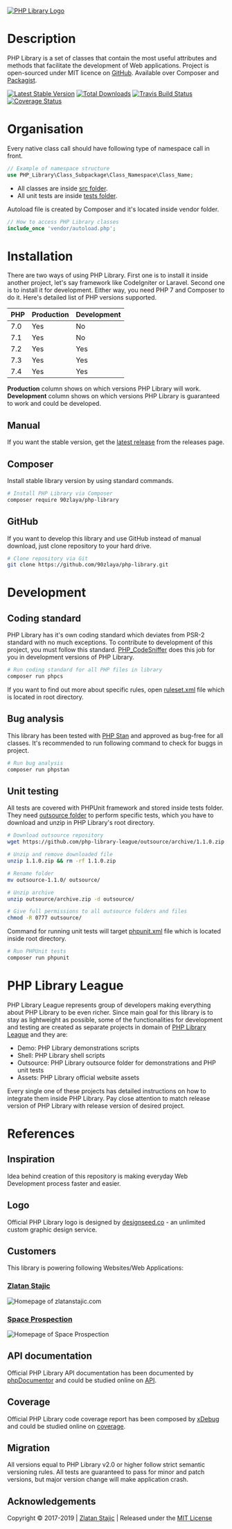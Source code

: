 [![PHP Library Logo]][PHP Library Official Website]

# Description

PHP Library is a set of classes that contain the most useful attributes and methods that facilitate the development of Web applications.
Project is open-sourced under MIT licence on [GitHub]. Available over Composer and [Packagist].

[![Latest Stable Version]][latest release]
[![Total Downloads]][Packagist]
[![Travis Build Status]][Travis-CI]
[![Coverage Status]][Coverals]

# Organisation
Every native class call should have following type of namespace call in front.

```php
// Example of namespace structure
use PHP_Library\Class_Subpackage\Class_Namespace\Class_Name;
```

* All classes are inside [src folder].
* All unit tests are inside [tests folder].

Autoload file is created by Composer and it's located inside vendor folder.

```php
// How to access PHP Library classes
include_once 'vendor/autoload.php';
```

# Installation

There are two ways of using PHP Library. First one is to install it inside another project, let's say framework like CodeIgniter or Laravel. Second one is to install it for development. Either way, you need PHP 7 and Composer to do it. Here's detailed list of PHP versions supported.

PHP  | Production | Development
---- | ---------- | -----------
7.0  | Yes        | No
7.1  | Yes        | No
7.2  | Yes        | Yes
7.3  | Yes        | Yes
7.4  | Yes        | Yes

**Production** column shows on which versions PHP Library will work. **Development** column shows on which versions PHP Library is guaranteed to work and could be developed.

## Manual

If you want the stable version, get the [latest release] from the releases page.

## Composer

Install stable library version by using standard commands.

```bash
# Install PHP Library via Composer
composer require 90zlaya/php-library
```

## GitHub

If you want to develop this library and use GitHub instead of manual download, just clone repository to your hard drive.

```bash
# Clone repository via Git
git clone https://github.com/90zlaya/php-library.git
```

# Development

## Coding standard

PHP Library has it's own coding standard which deviates from PSR-2 standard with no much exceptions. To contribute to development of this project, you must follow this standard. [PHP_CodeSniffer] does this job for you in development versions of PHP Library.

```bash
# Run coding standard for all PHP files in library
composer run phpcs
```

If you want to find out more about specific rules, open [ruleset.xml] file which is located in root directory.

## Bug analysis

This library has been tested with [PHP Stan] and approved as bug-free for all classes. It's recommended to run following command to check for buggs in project.

```bash
# Run bug analysis
composer run phpstan
```

## Unit testing

All tests are covered with PHPUnit framework and stored inside tests folder. They need [outsource folder] to perform specific tests, which you have to download and unzip in PHP Library's root directory.

```bash
# Download outsource repository
wget https://github.com/php-library-league/outsource/archive/1.1.0.zip

# Unzip and remove downloaded file
unzip 1.1.0.zip && rm -rf 1.1.0.zip

# Rename folder
mv outsource-1.1.0/ outsource/

# Unzip archive
unzip outsource/archive.zip -d outsource/

# Give full permissions to all outsource folders and files
chmod -R 0777 outsource/
```

Command for running unit tests will target [phpunit.xml] file which is located inside root directory.

```bash
# Run PHPUnit tests
composer run phpunit
```

# PHP Library League

PHP Library League represents group of developers making everything about PHP Library to be even richer. Since main goal for this library is to stay as lightweight as possible, some of the functionalities for development and testing are created as separate projects in domain of [PHP Library League] and they are:

* Demo: PHP Library demonstrations scripts
* Shell: PHP Library shell scripts
* Outsource: PHP Library outsource folder for demonstrations and PHP unit tests
* Assets: PHP Library official website assets

Every single one of these projects has detailed instructions on how to integrate them inside PHP Library. Pay close attention to match release version of PHP Library with release version of desired project. 

# References

## Inspiration

Idea behind creation of this repository is making everyday Web Development process faster and easier.

## Logo

Official PHP Library logo is designed by [designseed.co] - an unlimited custom graphic design service.

## Customers

This library is powering following Websites/Web Applications:

### [Zlatan Stajic]

![Homepage of zlatanstajic.com]

### [Space Prospection]

![Homepage of Space Prospection]

## API documentation

Official PHP Library API documentation has been documented by [phpDocumentor] and could be studied online on [API].

## Coverage

Official PHP Library code coverage report has been composed by [xDebug] and could be studied online on [coverage].

## Migration

All versions equal to PHP Library v2.0 or higher follow strict semantic versioning rules. All tests are guaranteed to pass for minor and patch versions, but major version change will make application crash.

## Acknowledgements

Copyright © 2017-2019 | [Zlatan Stajic] | Released under the [MIT License]

[Zlatan Stajic]: https://www.zlatanstajic.com/
[GitHub]: https://github.com/90zlaya/php-library
[Packagist]: https://packagist.org/packages/90zlaya/php-library
[Travis-CI]: https://travis-ci.org/90zlaya/php-library
[Coverals]:https://coveralls.io/github/90zlaya/php-library
[MIT License]: http://www.opensource.org/licenses/mit-license.php
[latest release]: https://github.com/90zlaya/php-library/releases/latest
[PHP Library Official Website]: https://php-library.zlatanstajic.com
[API]: https://php-library.zlatanstajic.com/api/
[coverage]: https://php-library.zlatanstajic.com/coverage/
[Zlatan Stajic]: https://www.zlatanstajic.com/
[Space Prospection]: https://space-prospection.zlatanstajic.com
[PHP Stan]: https://github.com/phpstan/phpstan
[phpDocumentor]: https://www.phpdoc.org/
[PHP_CodeSniffer]: https://github.com/squizlabs/PHP_CodeSniffer
[designseed.co]: https://designseedco.com/en/
[xDebug]: https://xdebug.org/
[PHP Library League]: https://github.com/php-library-league
[outsource folder]: https://github.com/php-library-league/outsource
[src folder]: src/
[tests folder]: tests/

[ruleset.xml]: ruleset.xml
[phpunit.xml]: phpunit.xml

[PHP Library Logo]: https://php-library.zlatanstajic.com/assets/img/phplibrary-logo-blue.png?clear_cache=1
[Latest Stable Version]: https://poser.pugx.org/90zlaya/php-library/v/stable?clear_cache=1
[Total Downloads]: https://poser.pugx.org/90zlaya/php-library/downloads?clear_cache=1
[Travis Build Status]: https://img.shields.io/travis/90zlaya/php-library.svg?clear_cache=1
[Coverage Status]: https://coveralls.io/repos/github/90zlaya/php-library/badge.svg?branch=master&clear_cache=1
[Homepage of zlatanstajic.com]: https://link.zlatanstajic.com/images/portfolio/small/zlatanstajic.jpg?clear_cache=1
[Homepage of Space Prospection]: https://link.zlatanstajic.com/images/portfolio/small/space-prospection.jpg?clear_cache=1

